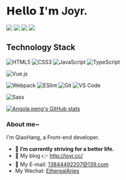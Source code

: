 # 𝗛𝗲𝗹𝗹𝗼 𝗜'𝗺 Joyr.

[![](https://img.shields.io/badge/github-codeJoyr-%23bfa?logo=github)](https://github.com/codeJoyr)
[![](https://img.shields.io/badge/%E6%8E%98%E9%87%91-FontJoyr-%23bfa)](https://juejin.cn/user/2665654603494013)
[![](https://img.shields.io/badge/%E4%B8%AA%E4%BA%BA%E5%8D%9A%E5%AE%A2-joyr.cc-%23bfa)](http://joyr.cc)
![](https://visitor-badge.glitch.me/badge?page_id=codeJoyr.readme)

## Technology Stack

![HTML5](https://img.shields.io/badge/-HTML5-%23E44D27?style=flat-square&logo=html5&logoColor=ffffff)
![CSS3](https://img.shields.io/badge/-CSS3-%231572B6?style=flat-square&logo=css3)
![JavaScript](https://img.shields.io/badge/-JavaScript-%23F7DF1C?style=flat-square&logo=javascript&logoColor=000000&labelColor=%23F7DF1C&color=%23FFCE5A)
![TypeScript](https://img.shields.io/badge/-TypeScript-007ACC?style=flat-square&logo=typescript&logoColor=white)

![Vue.js](https://img.shields.io/badge/-Vue.js-%232c3e50?style=flat-square&logo=vuedotjs)

![Webpack](https://img.shields.io/badge/-Webpack-%232C3A42?style=flat-square&logo=webpack)
![ESlint](https://img.shields.io/badge/-ESLint-%234B32C3?style=flat-square&logo=eslint)
![Git](https://img.shields.io/badge/-Git-%23F05032?style=flat-square&logo=git&logoColor=%23ffffff)
![VS Code](https://img.shields.io/badge/-VSCode-%23007ACC?style=flat-square&logo=visual-studio-code)

![Sass](https://img.shields.io/badge/-Sass-%23CC6699?style=flat-square&logo=sass&logoColor=ffffff)

[![Angola peng's GitHub stats](https://github-readme-stats.vercel.app/api?username=codeJoyr&show_icons=true&theme=radical)](https://github.com/codeJoyr/github-readme-stats)


### About me~

I'm QiaoHang, a Front-end developer.   

- 🔭 **I’m currently striving for a better life.**    
- 🤔 My blog 👉 http://joyr.cc/         
- :email: My E-mail: 13844492207@139.com        
- My Wechat:   <u>EtherealAries</u>
